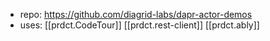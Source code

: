 
- repo: https://github.com/diagrid-labs/dapr-actor-demos
- uses: [[prdct.CodeTour]] [[prdct.rest-client]] [[prdct.ably]]